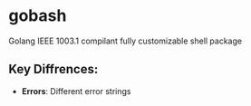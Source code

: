 # gobash
Golang IEEE 1003.1 compilant fully customizable shell package

## Key Diffrences:
- **Errors**: Different error strings
